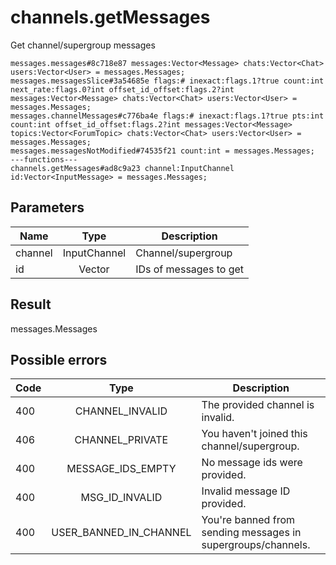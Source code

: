 # channels.getMessages
Get channel/supergroup messages

```
messages.messages#8c718e87 messages:Vector<Message> chats:Vector<Chat> users:Vector<User> = messages.Messages;
messages.messagesSlice#3a54685e flags:# inexact:flags.1?true count:int next_rate:flags.0?int offset_id_offset:flags.2?int messages:Vector<Message> chats:Vector<Chat> users:Vector<User> = messages.Messages;
messages.channelMessages#c776ba4e flags:# inexact:flags.1?true pts:int count:int offset_id_offset:flags.2?int messages:Vector<Message> topics:Vector<ForumTopic> chats:Vector<Chat> users:Vector<User> = messages.Messages;
messages.messagesNotModified#74535f21 count:int = messages.Messages;
---functions---
channels.getMessages#ad8c9a23 channel:InputChannel id:Vector<InputMessage> = messages.Messages;
```

## Parameters
| Name | Type | Description |
| ---- | :----: | ----------- |
| channel | InputChannel | Channel/supergroup |
| id | Vector<InputMessage> | IDs of messages to get |


## Result
messages.Messages

## Possible errors
| Code | Type | Description |
| ---- | :----: | ----------- |
| 400 | CHANNEL_INVALID | The provided channel is invalid. |
| 406 | CHANNEL_PRIVATE | You haven't joined this channel/supergroup. |
| 400 | MESSAGE_IDS_EMPTY | No message ids were provided. |
| 400 | MSG_ID_INVALID | Invalid message ID provided. |
| 400 | USER_BANNED_IN_CHANNEL | You're banned from sending messages in supergroups/channels. |

